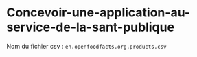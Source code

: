 # Concevoir-une-application-au-service-de-la-sant-publique
Nom du fichier csv : `en.openfoodfacts.org.products.csv`
